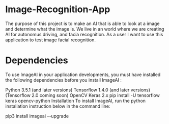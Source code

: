 # Image-Recognition-App
The purpose of this project is to make an AI that is able to look at a image and determine what the image is. We live in an world where we are creating AI for autonomus driving, and facia recognition. As a user I want to use this application to test image facial recognition.

# Dependencies
To use ImageAI in your application developments, you must have installed the following dependencies before you install ImageAI :

Python 3.5.1 (and later versions)
Tensorflow 1.4.0 (and later versions) (Tensorflow 2.0 coming soon)
OpenCV
Keras 2.x
pip install -U tensorflow keras opencv-python
Installation
To install ImageAI, run the python installation instruction below in the command line:

pip3 install imageai --upgrade
